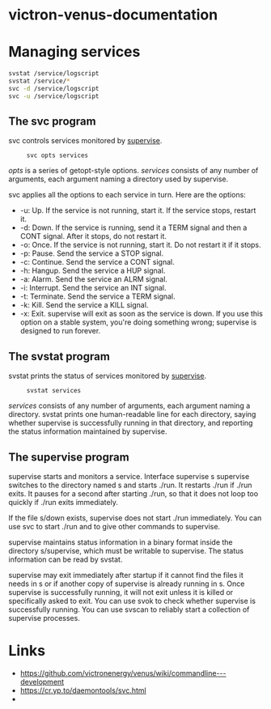 # victron-venus-documentation

# Managing services

```bash
svstat /service/logscript
svstat /service/*
svc -d /service/logscript
svc -u /service/logscript
```

## The svc program

svc controls services monitored by [supervise](https://cr.yp.to/daemontools/svc.htmlsupervise.html).

```
     svc opts services

```

_opts_ is a series of getopt-style options. _services_ consists of any number of arguments, each argument naming a directory used by supervise.

svc applies all the options to each service in turn. Here are the options:

-   \-u: Up. If the service is not running, start it. If the service stops, restart it.
-   \-d: Down. If the service is running, send it a TERM signal and then a CONT signal. After it stops, do not restart it.
-   \-o: Once. If the service is not running, start it. Do not restart it if it stops.
-   \-p: Pause. Send the service a STOP signal.
-   \-c: Continue. Send the service a CONT signal.
-   \-h: Hangup. Send the service a HUP signal.
-   \-a: Alarm. Send the service an ALRM signal.
-   \-i: Interrupt. Send the service an INT signal.
-   \-t: Terminate. Send the service a TERM signal.
-   \-k: Kill. Send the service a KILL signal.
-   \-x: Exit. supervise will exit as soon as the service is down. If you use this option on a stable system, you're doing something wrong; supervise is designed to run forever.

## The svstat program

svstat prints the status of services monitored by [supervise](https://cr.yp.to/daemontools/svstat.htmlsupervise.html).

```
     svstat services

```

_services_ consists of any number of arguments, each argument naming a directory. svstat prints one human-readable line for each directory, saying whether supervise is successfully running in that directory, and reporting the status information maintained by supervise.

## The supervise program
supervise starts and monitors a service.
Interface
     supervise s
supervise switches to the directory named s and starts ./run. It restarts ./run if ./run exits. It pauses for a second after starting ./run, so that it does not loop too quickly if ./run exits immediately.

If the file s/down exists, supervise does not start ./run immediately. You can use svc to start ./run and to give other commands to supervise.

supervise maintains status information in a binary format inside the directory s/supervise, which must be writable to supervise. The status information can be read by svstat.

supervise may exit immediately after startup if it cannot find the files it needs in s or if another copy of supervise is already running in s. Once supervise is successfully running, it will not exit unless it is killed or specifically asked to exit. You can use svok to check whether supervise is successfully running. You can use svscan to reliably start a collection of supervise processes.

# Links

- https://github.com/victronenergy/venus/wiki/commandline---development
- https://cr.yp.to/daemontools/svc.html
- 
